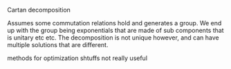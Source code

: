
Cartan decomposition

Assumes some commutation relations hold and generates a group. We end up with the group being exponentials that are made of sub components that is unitary etc etc. The decomposition is not unique however, and can have multiple solutions that are different.


methods for optimization shtuffs
not really useful




